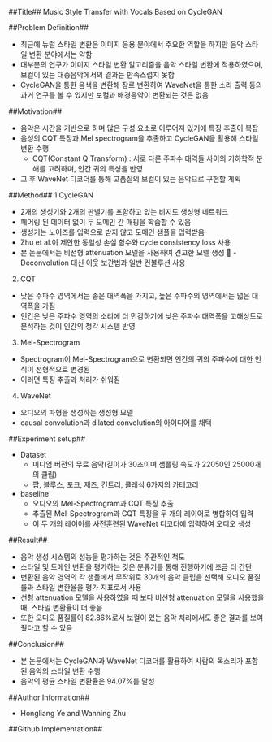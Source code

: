 ##Title##
Music Style Transfer with Vocals Based on CycleGAN


##Problem Definition##
- 최근에 뉴럴 스타일 변환은 이미지 응용 분야에서 주요한 역할을 하지만 음악 스타일 변환 분야에서는 약함
- 대부분의 연구가 이미지 스타일 변환 알고리즘을 음악 스타일 변환에 적용하였으며, 보컬이 있는 대중음악에서의 결과는 만족스럽지 못함
- CycleGAN을 통한 음색을 변환해 장르 변환하여 WaveNet을 통한 소리 출력 등의 과거 연구를 볼 수 있지만 보컬과 배경음악이 변환되는 것은 없음


##Motivation##
- 음악은 시간을 기반으로 하며 많은 구성 요소로 이루어져 있기에 특징 추출이 복잡
- 음성의 CQT 특징과 Mel spectrogram을 추출하고 CycleGAN을 활용해 스타일 변환 수행
  - CQT(Constant Q Transform) : 서로 다른 주파수 대역들 사이의 기하학적 분해를 고려하며, 인간 귀의 특성을 반영
- 그 후 WaveNet 디코더를 통해 고품질의 보컬이 있는 음악으로 구현할 계획
 

##Method##
1.CycleGAN
  - 2개의 생성기와 2개의 판별기를 포함하고 있는 비지도 생성형 네트워크
  - 페어링 된 데이터 없이 두 도메인 간 매핑을 학습할 수 있음
  - 생성기는 노이즈를 입력으로 받지 않고 도메인 샘플을 입력받음
  - Zhu et al.이 제안한 동일성 손실 함수와 cycle consistency loss 사용
  - 본 논문에서는 비선형 attenuation 모델을 사용하여 견고한 모델 생성
  - Deconvolution 대신 이웃 보간법과 일반 컨볼루션 사용
2. CQT
  - 낮은 주파수 영역에서는 좁은 대역폭을 가지고, 높은 주파수의 영역에서는 넓은 대역폭을 가짐
  - 인간은 낮은 주파수 영역의 소리에 더 민감하기에 낮은 주파수 대역폭을 고해상도로 분석하는 것이 인간의 청각 시스템 반영
3. Mel-Spectrogram
  - Spectrogram이 Mel-Spectrogram으로 변환되면 인간의 귀의 주파수에 대한 인식이 선형적으로 변경됨
  - 이러면 특징 추출과 처리가 쉬워짐
4. WaveNet
  - 오디오의 파형을 생성하는 생성형 모델
  - causal convolution과 dilated convolution의 아이디어를 채택


##Experiment setup##
- Dataset
  - 미디엄 버전의 무료 음악(길이가 30초이며 샘플링 속도가 22050인 25000개의 클립)
  - 팝, 블루스, 포크, 재즈, 컨트리, 클래식 6가지의 카테고리
- baseline
  - 오디오의 Mel-Spectrogram과 CQT 특징 추출
  - 추출된 Mel-Spectrogram과 CQT 특징을 두 개의 레이어로 병합하여 입력
  - 이 두 개의 레이어를 사전훈련된 WaveNet 디코더에 입력하여 오디오 생성


##Result##
- 음악 생성 시스템의 성능을 평가하는 것은 주관적인 척도
- 스타일 및 도메인 변환을 평가하는 것은 분류기를 통해 진행하기에 조금 더 간단
- 변환된 음악 영역의 각 샘플에서 무작위로 30개의 음악 클립을 선택해 오디오 품질률과 스타일 변환율을 평가 지표로서 사용
- 선형 attenuation 모델을 사용하였을 때 보다 비선형 attenuation 모델을 사용했을 때, 스타일 변환율이 더 좋음
- 또한 오디오 품질률이 82.86%로서 보컬이 있는 음악 처리에서도 좋은 결과를 보여줬다고 할 수 있음


##Conclusion##
- 본 논문에서는 CycleGAN과 WaveNet 디코더를 활용하여 사람의 목소리가 포함된 음악의 스타일 변환 수행
- 음악의 평균 스타일 변환율은 94.07%를 달성


##Author Information##
- Hongliang Ye and Wanning Zhu


##Github Implementation##
